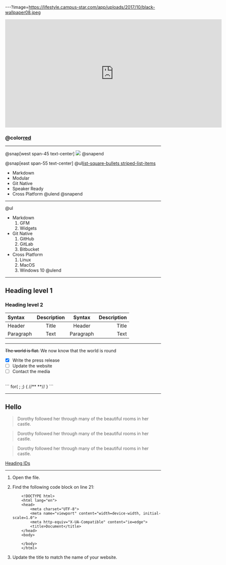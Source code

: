 ---?image=https://lifestyle.campus-star.com/app/uploads/2017/10/black-wallpaper08.jpeg

<iframe width="700" height="350" src="https://www.youtube.com/embed/G_6BryQivJ8" frameborder="0" allow="accelerometer; autoplay; encrypted-media; gyroscope; picture-in-picture" allowfullscreen></iframe>

### @color[red](ไฮไลท์พรีเมียร์ลีก)

---

@snap[west span-45 text-center]
![](https://s359.kapook.com/pagebuilder/0b0a53cf-95d7-4eb9-a646-9d7ead0075e5.jpg)
@snapend

@snap[east span-55 text-center]
@ul[list-square-bullets striped-list-items](false)

- Markdown
- Modular
- Git Native
- Speaker Ready
- Cross Platform
  @ulend
  @snapend

---

@ul

- Markdown
  1. GFM
  1. Widgets
- Git Native
  1. GitHub
  1. GitLab
  1. Bitbucket
- Cross Platform
  1. Linux
  1. MacOS
  1. Windows 10
     @ulend

---

## Heading level 1

### Heading level 2

| Syntax    | Description | Syntax    | Description |
| :-------  | :---------: | :-------: | ----------: |
| Header    | Title       | Header    | Title       |
| Paragraph | Text        | Paragraph | Text        |

---

~~The world is flat.~~ We now know that the world is round

- [x] Write the press release
- [ ] Update the website
- [ ] Contact the media
<br>
```
    for( ; ;)
    {
        //** **//
    }
```

---

## Hello
> Dorothy followed her through many of the beautiful rooms in her castle.

> Dorothy followed her through many of the beautiful rooms in her castle.

> Dorothy followed her through many of the beautiful rooms in her castle.

[Heading IDs](#Heading-level-1)

---

1.  Open the file.
1.  Find the following code block on line 21:

            <!DOCTYPE html>
            <html lang="en">
            <head>
                <meta charset="UTF-8">
                <meta name="viewport" content="width=device-width, initial-scale=1.0">
                <meta http-equiv="X-UA-Compatible" content="ie=edge">
                <title>Document</title>
            </head>
            <body>
                
            </body>
            </html>

1.  Update the title to match the name of your website.